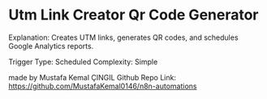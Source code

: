 # Utm Link Creator   Qr Code Generator

Explanation:
Creates UTM links, generates QR codes, and schedules Google Analytics reports.

Trigger Type: Scheduled
Complexity: Simple

made by Mustafa Kemal ÇINGIL
Github Repo Link: https://github.com/MustafaKemal0146/n8n-automations
